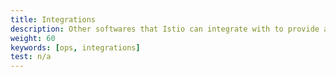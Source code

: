 ```yaml
---
title: Integrations
description: Other softwares that Istio can integrate with to provide additional functionality.
weight: 60
keywords: [ops, integrations]
test: n/a
---
```

